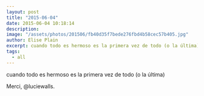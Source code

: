 ```yaml
---
layout: post
title: "2015-06-04"
date: 2015-06-04 10:18:14
description: 
image: "/assets/photos/201506/fb40d35f7bede276fbd4b58cec57b405.jpg"
author: Elise Plain
excerpt: cuando todo es hermoso es la primera vez de todo (o la última)
tags: 
  - all
---
```


cuando todo es hermoso es la primera vez de todo (o la última)
<p></p>
<p>Merci, @luciewalls.</p>